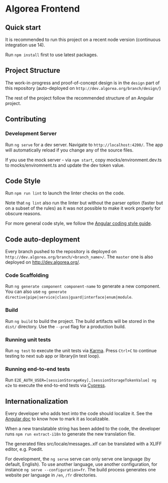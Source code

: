 # Algorea Frontend

## Quick start

It is recommended to run this project on a recent node version (continuous integration use 14).

Run `npm install` first to use latest packages.

## Project Structure

The work-in-progress and proof-of-concept design is in the `design` part of this repository (auto-deployed on `http://dev.algorea.org/branch/design/`)

The rest of the project follow the recommended structure of an Angular project.

## Contributing

### Development Server

Run `ng serve` for a dev server. Navigate to `http://localhost:4200/`. The app will automatically reload if you change any of the source files.

If you use the mock server - via `npm start`, copy mocks/environment.dev.ts to mocks/enviromnent.ts and update the dev token value.

## Code Style

Run `npm run lint` to launch the linter checks on the code.

Note that `ng lint` also run the linter but without the parser option (faster but on a subset of the rules) as it was not possible to
make it work properly for obscure reasons.

For more general code style, we follow the [Angular coding style guide](https://angular.io/guide/styleguide).

## Code auto-deployment

Every branch pushed to the repository is deployed on `http://dev.algorea.org/branch/<branch_name>/`. The `master` one is also deployed on http://dev.algorea.org/.

### Code Scaffolding

Run `ng generate component component-name` to generate a new component. You can also use `ng generate directive|pipe|service|class|guard|interface|enum|module`.

### Build

Run `ng build` to build the project. The build artifacts will be stored in the `dist/` directory. Use the `--prod` flag for a production build.

### Running unit tests

Run `ng test` to execute the unit tests via [Karma](https://karma-runner.github.io). Press `Ctrl+C` to continue testing to next sub app or library(in test loop).

### Running end-to-end tests

Run `E2E_AUTH_USER=[sessionStorageKey],[sessionStorageTokenValue] ng e2e` to execute the end-to-end tests via [Cypress](https://docs.cypress.io/guides/overview/why-cypress).

## Internationalization

Every developer who adds text into the code should localize it. See the [Angular doc](https://angular.io/guide/i18n#prepare-templates-for-translations) to know how to mark it as localizable.

When a new translatable string has been added to the code, the developer runs `npm run extract-i18n` to generate the new translation file.

The generated files src/locale/messages.<lang>.xlf can be translated with a XLIFF editor, e.g. Poedit.

For development, the `ng serve` serve can only serve one language (by default, English). To use another language, use another configuration, for instance `ng serve --configuration=fr`.
The build process generates one website per language in `/en`, `/fr` directories.
